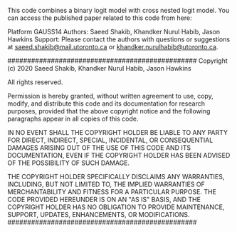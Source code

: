 This code combines a binary logit model with cross nested logit model.
You can access the published paper related to this code from here: 
  
Platform GAUSS14
Authors: Saeed Shakib, Khandker Nurul Habib, Jason Hawkins
Support: Please contact the authors with questions or suggestions at saeed.shakib@mail.utoronto.ca or khandker.nurulhabib@utoronto.ca. 


################################################
Copyright (c) 2020 Saeed Shakib, Khandker Nurul Habib, Jason Hawkins

All rights reserved.

Permission is hereby granted, without written agreement to use,
copy, modify, and distribute this code and its documentation for research 
purposes, provided that the above copyright notice and the following paragraphs
appear in all copies of this code.

IN NO EVENT SHALL THE COPYRIGHT HOLDER BE LIABLE TO ANY PARTY FOR
DIRECT, INDIRECT, SPECIAL, INCIDENTAL, OR CONSEQUENTIAL DAMAGES
ARISING OUT OF THE USE OF THIS CODE AND ITS DOCUMENTATION, EVEN
IF THE COPYRIGHT HOLDER HAS BEEN ADVISED OF THE POSSIBILITY OF SUCH
DAMAGE.

THE COPYRIGHT HOLDER SPECIFICALLY DISCLAIMS ANY WARRANTIES, INCLUDING,
BUT NOT LIMITED TO, THE IMPLIED WARRANTIES OF MERCHANTABILITY AND
FITNESS FOR A PARTICULAR PURPOSE.  THE CODE PROVIDED HEREUNDER IS
ON AN "AS IS" BASIS, AND THE COPYRIGHT HOLDER HAS NO OBLIGATION TO
PROVIDE MAINTENANCE, SUPPORT, UPDATES, ENHANCEMENTS, OR MODIFICATIONS.
################################################

